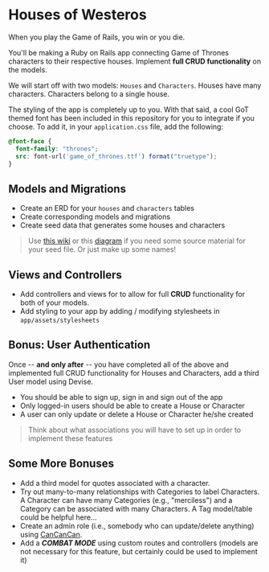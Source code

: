 # Houses of Westeros

When you play the Game of Rails, you win or you die.
     
You'll be making a Ruby on Rails app connecting Game of Thrones characters to their respective houses. Implement **full CRUD functionality** on the models.

We will start off with two models: `Houses` and `Characters`. Houses have many characters. Characters belong to a single house.

The styling of the app is completely up to you. With that said, a cool GoT themed font has been included in this repository for you to integrate if you choose. To add it, in your `application.css` file, add the following:

```css
@font-face {
  font-family: "thrones";
  src: font-url('game_of_thrones.ttf') format("truetype");
}
```

## Models and Migrations

- Create an ERD for your `houses` and `characters` tables
- Create corresponding models and migrations
- Create seed data that generates some houses and characters

> Use [this wiki](http://gameofthrones.wikia.com/wiki/Game_of_Thrones_Wiki) or this [diagram](http://3.bp.blogspot.com/-w7EWwY4aLaw/UEjPybySOmI/AAAAAAAADRA/F7kZGZGNfPg/s1600/games-of-thrones_a-visual-guide-to-the-faces-of-season-1.jpg) if you need some source material for your seed file. Or just make up some names!

## Views and Controllers

- Add controllers and views for to allow for full **CRUD** functionality for both of your models.
- Add styling to your app by adding / modifying stylesheets in `app/assets/stylesheets`

## Bonus: User Authentication

Once -- **and only after** -- you have completed all of the above and implemented full CRUD functionality for Houses and Characters, add a third User model using Devise.

- You should be able to sign up, sign in and sign out of the app
- Only logged-in users should be able to create a House or Character
- A user can only update or delete a House or Character he/she created

> Think about what associations you will have to set up in order to implement these features

## Some More Bonuses

- Add a third model for quotes associated with a character.
- Try out many-to-many relationships with Categories to label Characters. A Character can have many Categories (e.g., "merciless") and a Category can be associated with many Characters. A Tag model/table could be helpful here...
- Create an admin role (i.e., somebody who can update/delete anything) using [CanCanCan](https://github.com/CanCanCommunity/cancancan).
- Add a ***COMBAT MODE*** using custom routes and controllers (models are not necessary for this feature, but certainly could be used to implement it)
